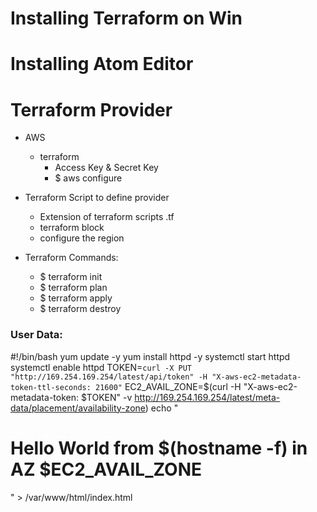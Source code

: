 # Installing Terraform on Win
# Installing Atom Editor

# Terraform Provider
  - AWS
    - terraform
      - Access Key & Secret Key
      - $ aws configure

- Terraform Script to define provider
    - Extension of terraform scripts .tf
    - terraform block
    - configure the region

- Terraform Commands:
  - $ terraform init
  - $ terraform plan
  - $ terraform apply
  - $ terraform destroy

### User Data:

  #!/bin/bash
  yum update -y
  yum install httpd -y
  systemctl start httpd
  systemctl enable httpd
  TOKEN=`curl -X PUT "http://169.254.169.254/latest/api/token" -H "X-aws-ec2-metadata-token-ttl-seconds: 21600"`
  EC2_AVAIL_ZONE=$(curl -H "X-aws-ec2-metadata-token: $TOKEN" -v http://169.254.169.254/latest/meta-data/placement/availability-zone)
  echo "<h1>Hello World from $(hostname -f) in AZ $EC2_AVAIL_ZONE </h1>" > /var/www/html/index.html
